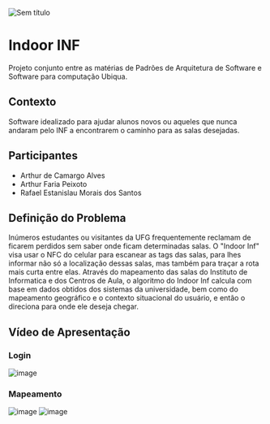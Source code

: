 ![Sem título](https://github.com/ArthurFariaPeixoto/Indoor_INF/assets/29666978/b969f641-bcc4-477e-988f-e7d20f999453)

# Indoor INF

Projeto conjunto entre as matérias de Padrões de Arquitetura de Software e Software para computação Ubiqua.

## Contexto

Software idealizado para ajudar alunos novos ou aqueles que nunca andaram pelo INF a encontrarem o caminho para as salas desejadas.

## Participantes

 - Arthur de Camargo Alves
 - Arthur Faria Peixoto
 - Rafael Estanislau Morais dos Santos

## Definição do Problema

Inúmeros estudantes ou visitantes da UFG frequentemente reclamam de ficarem perdidos sem saber onde ficam determinadas salas. O "Indoor Inf" visa usar o NFC do celular para escanear as tags das salas, para lhes informar não só a localização dessas salas, mas também para traçar a rota mais curta entre elas. Através do mapeamento das salas do Instituto de Informatica e dos Centros de Aula, o algoritmo do Indoor Inf calcula com base em dados obtidos dos sistemas da universidade, bem como do mapeamento geográfico e o contexto situacional do usuário, e então o direciona para onde ele deseja chegar.

## 

## Vídeo de Apresentação

### Login
![image](https://github.com/ArthurFariaPeixoto/Indoor_INF/assets/62031286/2b97611c-60df-4046-a108-7b53a4f147bc)

### Mapeamento
![image](https://github.com/ArthurFariaPeixoto/Indoor_INF/assets/62031286/12a77ca7-1493-4c74-91c9-9ea5161a4ff7) 
![image](https://github.com/ArthurFariaPeixoto/Indoor_INF/assets/62031286/a85848b0-0084-499f-8095-6379e9f66f16)


